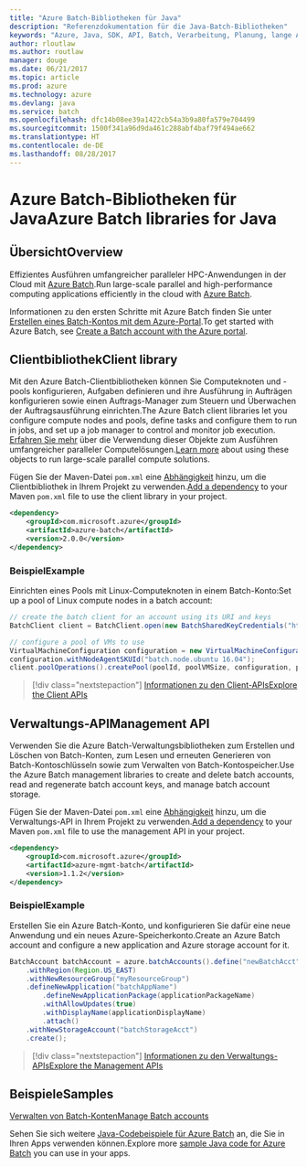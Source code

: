 ```yaml
---
title: "Azure Batch-Bibliotheken für Java"
description: "Referenzdokumentation für die Java-Batch-Bibliotheken"
keywords: "Azure, Java, SDK, API, Batch, Verarbeitung, Planung, lange Ausführungszeit"
author: rloutlaw
ms.author: routlaw
manager: douge
ms.date: 06/21/2017
ms.topic: article
ms.prod: azure
ms.technology: azure
ms.devlang: java
ms.service: batch
ms.openlocfilehash: dfc14b08ee39a1422cb54a3b9a80fa579e704499
ms.sourcegitcommit: 1500f341a96d9da461c288abf4baf79f494ae662
ms.translationtype: HT
ms.contentlocale: de-DE
ms.lasthandoff: 08/28/2017
---
```

# <a name="azure-batch-libraries-for-java"></a><span data-ttu-id="5e76b-104">Azure Batch-Bibliotheken für Java</span><span class="sxs-lookup"><span data-stu-id="5e76b-104">Azure Batch libraries for Java</span></span>

## <a name="overview"></a><span data-ttu-id="5e76b-105">Übersicht</span><span class="sxs-lookup"><span data-stu-id="5e76b-105">Overview</span></span>

<span data-ttu-id="5e76b-106">Effizientes Ausführen umfangreicher paralleler HPC-Anwendungen in der Cloud mit [Azure Batch](/azure/batch/batch-technical-overview).</span><span class="sxs-lookup"><span data-stu-id="5e76b-106">Run large-scale parallel and high-performance computing applications efficiently in the cloud with [Azure Batch](/azure/batch/batch-technical-overview).</span></span>   

<span data-ttu-id="5e76b-107">Informationen zu den ersten Schritte mit Azure Batch finden Sie unter [Erstellen eines Batch-Kontos mit dem Azure-Portal](/azure/batch/batch-account-create-portal).</span><span class="sxs-lookup"><span data-stu-id="5e76b-107">To get started with Azure Batch, see [Create a Batch account with the Azure portal](/azure/batch/batch-account-create-portal).</span></span>

## <a name="client-library"></a><span data-ttu-id="5e76b-108">Clientbibliothek</span><span class="sxs-lookup"><span data-stu-id="5e76b-108">Client library</span></span>

<span data-ttu-id="5e76b-109">Mit den Azure Batch-Clientbibliotheken können Sie Computeknoten und -pools konfigurieren, Aufgaben definieren und ihre Ausführung in Aufträgen konfigurieren sowie einen Auftrags-Manager zum Steuern und Überwachen der Auftragsausführung einrichten.</span><span class="sxs-lookup"><span data-stu-id="5e76b-109">The Azure Batch client libraries let you configure compute nodes and pools, define tasks and configure them to run in jobs, and set up a job manager to control and monitor job execution.</span></span> <span data-ttu-id="5e76b-110">[Erfahren Sie mehr](/azure/batch/batch-api-basics) über die Verwendung dieser Objekte zum Ausführen umfangreicher paralleler Computelösungen.</span><span class="sxs-lookup"><span data-stu-id="5e76b-110">[Learn more](/azure/batch/batch-api-basics) about using these objects to run large-scale parallel compute solutions.</span></span>

<span data-ttu-id="5e76b-111">Fügen Sie der Maven-Datei `pom.xml` eine [Abhängigkeit](https://maven.apache.org/guides/getting-started/index.html#How_do_I_use_external_dependencies) hinzu, um die Clientbibliothek in Ihrem Projekt zu verwenden.</span><span class="sxs-lookup"><span data-stu-id="5e76b-111">[Add a dependency](https://maven.apache.org/guides/getting-started/index.html#How_do_I_use_external_dependencies) to your Maven `pom.xml` file to use the client library in your project.</span></span>

```XML
<dependency>
    <groupId>com.microsoft.azure</groupId>
    <artifactId>azure-batch</artifactId>
    <version>2.0.0</version>
</dependency>
```   

### <a name="example"></a><span data-ttu-id="5e76b-112">Beispiel</span><span class="sxs-lookup"><span data-stu-id="5e76b-112">Example</span></span>

<span data-ttu-id="5e76b-113">Einrichten eines Pools mit Linux-Computeknoten in einem Batch-Konto:</span><span class="sxs-lookup"><span data-stu-id="5e76b-113">Set up a pool of Linux compute nodes in a batch account:</span></span>

```java
// create the batch client for an account using its URI and keys
BatchClient client = BatchClient.open(new BatchSharedKeyCredentials("https://fabrikambatch.eastus.batch.azure.com", "fabrikambatch", batchKey));

// configure a pool of VMs to use 
VirtualMachineConfiguration configuration = new VirtualMachineConfiguration();
configuration.withNodeAgentSKUId("batch.node.ubuntu 16.04");
client.poolOperations().createPool(poolId, poolVMSize, configuration, poolVMCount);
```

> [!div class="nextstepaction"]
> [<span data-ttu-id="5e76b-114">Informationen zu den Client-APIs</span><span class="sxs-lookup"><span data-stu-id="5e76b-114">Explore the Client APIs</span></span>](/java/api/overview/azure/batch/clientlibrary)


## <a name="management-api"></a><span data-ttu-id="5e76b-115">Verwaltungs-API</span><span class="sxs-lookup"><span data-stu-id="5e76b-115">Management API</span></span>

<span data-ttu-id="5e76b-116">Verwenden Sie die Azure Batch-Verwaltungsbibliotheken zum Erstellen und Löschen von Batch-Konten, zum Lesen und erneuten Generieren von Batch-Kontoschlüsseln sowie zum Verwalten von Batch-Kontospeicher.</span><span class="sxs-lookup"><span data-stu-id="5e76b-116">Use the Azure Batch management libraries to create and delete batch accounts, read and regenerate batch account keys, and manage batch account storage.</span></span>

<span data-ttu-id="5e76b-117">Fügen Sie der Maven-Datei `pom.xml` eine [Abhängigkeit](https://maven.apache.org/guides/getting-started/index.html#How_do_I_use_external_dependencies) hinzu, um die Verwaltungs-API in Ihrem Projekt zu verwenden.</span><span class="sxs-lookup"><span data-stu-id="5e76b-117">[Add a dependency](https://maven.apache.org/guides/getting-started/index.html#How_do_I_use_external_dependencies) to your Maven `pom.xml` file to use the management API in your project.</span></span>

```XML
<dependency>
    <groupId>com.microsoft.azure</groupId>
    <artifactId>azure-mgmt-batch</artifactId>
    <version>1.1.2</version>
</dependency>
```

### <a name="example"></a><span data-ttu-id="5e76b-118">Beispiel</span><span class="sxs-lookup"><span data-stu-id="5e76b-118">Example</span></span>

<span data-ttu-id="5e76b-119">Erstellen Sie ein Azure Batch-Konto, und konfigurieren Sie dafür eine neue Anwendung und ein neues Azure-Speicherkonto.</span><span class="sxs-lookup"><span data-stu-id="5e76b-119">Create an Azure Batch account and configure a new application and Azure storage account for it.</span></span>

```java
BatchAccount batchAccount = azure.batchAccounts().define("newBatchAcct")
    .withRegion(Region.US_EAST)
    .withNewResourceGroup("myResourceGroup")
    .defineNewApplication("batchAppName")
        .defineNewApplicationPackage(applicationPackageName)
        .withAllowUpdates(true)
        .withDisplayName(applicationDisplayName)
        .attach()
    .withNewStorageAccount("batchStorageAcct")
    .create();
```

> [!div class="nextstepaction"]
> [<span data-ttu-id="5e76b-120">Informationen zu den Verwaltungs-APIs</span><span class="sxs-lookup"><span data-stu-id="5e76b-120">Explore the Management APIs</span></span>](/java/api/overview/azure/batch/managementapi)


## <a name="samples"></a><span data-ttu-id="5e76b-121">Beispiele</span><span class="sxs-lookup"><span data-stu-id="5e76b-121">Samples</span></span>

<span data-ttu-id="5e76b-122">[Verwalten von Batch-Konten][1]</span><span class="sxs-lookup"><span data-stu-id="5e76b-122">[Manage Batch accounts][1]</span></span>   

<span data-ttu-id="5e76b-123">Sehen Sie sich weitere [Java-Codebeispiele für Azure Batch](https://azure.microsoft.com/resources/samples/?platform=java&term=batch) an, die Sie in Ihren Apps verwenden können.</span><span class="sxs-lookup"><span data-stu-id="5e76b-123">Explore more [sample Java code for Azure Batch](https://azure.microsoft.com/resources/samples/?platform=java&term=batch) you can use in your apps.</span></span>

[1]: https://github.com/Azure-Samples/batch-java-manage-batch-accounts